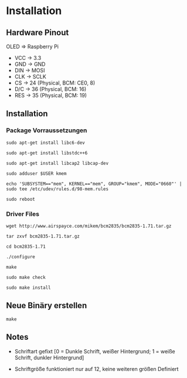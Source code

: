 # Installation

## Hardware Pinout

OLED        =>    Raspberry Pi
* VCC    ->    3.3
* GND    ->    GND
* DIN    ->    MOSI
* CLK    ->    SCLK
* CS     ->    24 (Physical, BCM: CE0, 8)
* D/C    ->    36 (Physical, BCM: 16)
* RES    ->    35 (Physical, BCM: 19)

## Installation

### Package Vorraussetzungen

```console
sudo apt-get install libc6-dev
``` 
```console
sudo apt-get install libstdc++6 
```
```console
sudo apt-get install libcap2 libcap-dev

```
```console
sudo adduser $USER kmem

```
```console
echo 'SUBSYSTEM=="mem", KERNEL=="mem", GROUP="kmem", MODE="0660"' | sudo tee /etc/udev/rules.d/98-mem.rules

```
```console
sudo reboot
```

### Driver Files
```console
wget http://www.airspayce.com/mikem/bcm2835/bcm2835-1.71.tar.gz
```
```console
tar zxvf bcm2835-1.71.tar.gz
```
```console
cd bcm2835-1.71
```
```console
./configure
```
```console
make
```
```console
sudo make check
```
```console
sudo make install
```
## Neue Binäry erstellen
```console
make
```

## Notes

* Schriftart gefixt [0 = Dunkle Schrift, weißer Hintergrund; 1 = weiße Schrift, dunkler Hintergrund]

* Schriftgröße funktioniert nur auf 12, keine weiteren größen Definiert
